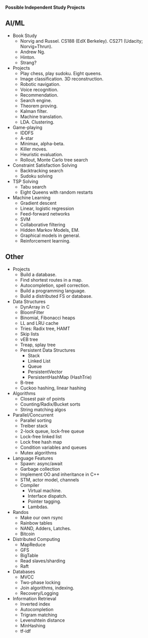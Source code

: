 **Possible Independent Study Projects**

## AI/ML

* Book Study
    * Norvig and Russel. CS188 (EdX Berkeley). CS271 (Udacity;
      Norvig+Thrun).
    * Andrew Ng.
    * Hinton.
    * Strang?
* Projects
    * Play chess, play sudoku. Eight queens.
    * Image classification. 3D reconstruction.
    * Robotic navigation.
    * Voice recognition.
    * Recommendation.
    * Search engine.
    * Theorem proving.
    * Kalman filter.
    * Machine translation.
    * LDA. Clustering.
* Game-playing
    * IDDFS
    * A-star
    * Minimax, alpha-beta.
    * Killer moves.
    * Heuristic evaluation.
    * Rollout, Monte Carlo tree search
* Constraint Satisfaction Solving
    * Backtracking search
    * Sudoku solving
* TSP Solving
    * Tabu search
    * Eight Queens with random restarts
* Machine Learning
    * Gradient descent
    * Linear, logistic regression
    * Feed-forward networks
    * SVM
    * Collaborative filtering
    * Hidden Markov Models, EM.
    * Graphical models in general.
    * Reinforcement learning.

## Other

* Projects
    * Build a database.
    * Find shortest routes in a map.
    * Autocompletion, spell correction.
    * Build a programming language.
    * Build a distributed FS or database.
* Data Structures
    * DynArray in C
    * BloomFilter
    * Binomial, Fibonacci heaps
    * LL and LRU cache
    * Tries: Radix tree, HAMT
    * Skip lists
    * vEB tree
    * Treap, splay tree
    * Persistent Data Structures
        * Stack
        * Linked List
        * Queue
        * PersistentVector
        * PersistentHashMap (HashTrie)
    * B-tree
    * Cuckoo hashing, linear hashing
* Algorithms
    * Closest pair of points
    * Counting/Radix/Bucket sorts
    * String matching algos
* Parallel/Concurrent
    * Parallel sorting
    * Treiber stack
    * 2-lock queue, lock-free queue
    * Lock-free linked list
    * Lock free hash map
    * Condition variables and queues
    * Mutex algorithms
* Language Features
    * Spawn: async/await
    * Garbage collection
    * Implement OO and inheritance in C++
    * STM, actor model, channels
    * Compiler
        * Virtual machine.
        * Interface dispatch.
        * Pointer tagging.
        * Lambdas.
* Randos
    * Make our own rsync
    * Rainbow tables
    * NAND, Adders, Latches.
    * Bitcoin
* Distributed Computing
    * MapReduce
    * GFS
    * BigTable
    * Read slaves/sharding
    * Raft
* Databases
    * MVCC
    * Two-phase locking
    * Join algorithms, indexing.
    * Recovery/Logging
* Information Retrieval
    * Inverted index
    * Autocompletion
    * Trigram matching
    * Levenshtein distance
    * MinHashing
    * tf-idf
